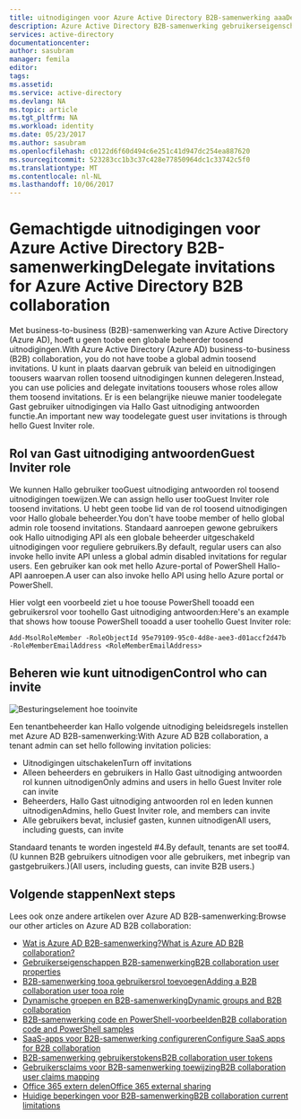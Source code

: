 ```yaml
---
title: uitnodigingen voor Azure Active Directory B2B-samenwerking aaaDelegate | Microsoft Docs
description: Azure Active Directory B2B-samenwerking gebruikerseigenschappen kunnen worden geconfigureerd
services: active-directory
documentationcenter: 
author: sasubram
manager: femila
editor: 
tags: 
ms.assetid: 
ms.service: active-directory
ms.devlang: NA
ms.topic: article
ms.tgt_pltfrm: NA
ms.workload: identity
ms.date: 05/23/2017
ms.author: sasubram
ms.openlocfilehash: c0122d6f60d494c6e251c41d947dc254ea887620
ms.sourcegitcommit: 523283cc1b3c37c428e77850964dc1c33742c5f0
ms.translationtype: MT
ms.contentlocale: nl-NL
ms.lasthandoff: 10/06/2017
---
```

# <a name="delegate-invitations-for-azure-active-directory-b2b-collaboration"></a><span data-ttu-id="cc847-103">Gemachtigde uitnodigingen voor Azure Active Directory B2B-samenwerking</span><span class="sxs-lookup"><span data-stu-id="cc847-103">Delegate invitations for Azure Active Directory B2B collaboration</span></span>

<span data-ttu-id="cc847-104">Met business-to-business (B2B)-samenwerking van Azure Active Directory (Azure AD), hoeft u geen toobe een globale beheerder toosend uitnodigingen.</span><span class="sxs-lookup"><span data-stu-id="cc847-104">With Azure Active Directory (Azure AD) business-to-business (B2B) collaboration, you do not have toobe a global admin toosend invitations.</span></span> <span data-ttu-id="cc847-105">U kunt in plaats daarvan gebruik van beleid en uitnodigingen toousers waarvan rollen toosend uitnodigingen kunnen delegeren.</span><span class="sxs-lookup"><span data-stu-id="cc847-105">Instead, you can use policies and delegate invitations toousers whose roles allow them toosend invitations.</span></span> <span data-ttu-id="cc847-106">Er is een belangrijke nieuwe manier toodelegate Gast gebruiker uitnodigingen via Hallo Gast uitnodiging antwoorden functie.</span><span class="sxs-lookup"><span data-stu-id="cc847-106">An important new way toodelegate guest user invitations is through hello Guest Inviter role.</span></span>

## <a name="guest-inviter-role"></a><span data-ttu-id="cc847-107">Rol van Gast uitnodiging antwoorden</span><span class="sxs-lookup"><span data-stu-id="cc847-107">Guest Inviter role</span></span>
<span data-ttu-id="cc847-108">We kunnen Hallo gebruiker tooGuest uitnodiging antwoorden rol toosend uitnodigingen toewijzen.</span><span class="sxs-lookup"><span data-stu-id="cc847-108">We can assign hello user tooGuest Inviter role toosend invitations.</span></span> <span data-ttu-id="cc847-109">U hebt geen toobe lid van de rol toosend uitnodigingen voor Hallo globale beheerder.</span><span class="sxs-lookup"><span data-stu-id="cc847-109">You don't have toobe member of hello global admin role toosend invitations.</span></span> <span data-ttu-id="cc847-110">Standaard aanroepen gewone gebruikers ook Hallo uitnodiging API als een globale beheerder uitgeschakeld uitnodigingen voor reguliere gebruikers.</span><span class="sxs-lookup"><span data-stu-id="cc847-110">By default, regular users can also invoke hello invite API unless a global admin disabled invitations for regular users.</span></span> <span data-ttu-id="cc847-111">Een gebruiker kan ook met hello Azure-portal of PowerShell Hallo-API aanroepen.</span><span class="sxs-lookup"><span data-stu-id="cc847-111">A user can also invoke hello API using hello Azure portal or PowerShell.</span></span>

<span data-ttu-id="cc847-112">Hier volgt een voorbeeld ziet u hoe toouse PowerShell tooadd een gebruikersrol voor toohello Gast uitnodiging antwoorden:</span><span class="sxs-lookup"><span data-stu-id="cc847-112">Here's an example that shows how toouse PowerShell tooadd a user toohello Guest Inviter role:</span></span>

```
Add-MsolRoleMember -RoleObjectId 95e79109-95c0-4d8e-aee3-d01accf2d47b -RoleMemberEmailAddress <RoleMemberEmailAddress>
```

## <a name="control-who-can-invite"></a><span data-ttu-id="cc847-113">Beheren wie kunt uitnodigen</span><span class="sxs-lookup"><span data-stu-id="cc847-113">Control who can invite</span></span>

![Besturingselement hoe tooinvite](media/active-directory-b2b-delegate-invitations/control-who-to-invite.png)

<span data-ttu-id="cc847-115">Een tenantbeheerder kan Hallo volgende uitnodiging beleidsregels instellen met Azure AD B2B-samenwerking:</span><span class="sxs-lookup"><span data-stu-id="cc847-115">With Azure AD B2B collaboration, a tenant admin can set hello following invitation policies:</span></span>

- <span data-ttu-id="cc847-116">Uitnodigingen uitschakelen</span><span class="sxs-lookup"><span data-stu-id="cc847-116">Turn off invitations</span></span>
- <span data-ttu-id="cc847-117">Alleen beheerders en gebruikers in Hallo Gast uitnodiging antwoorden rol kunnen uitnodigen</span><span class="sxs-lookup"><span data-stu-id="cc847-117">Only admins and users in hello Guest Inviter role can invite</span></span>
- <span data-ttu-id="cc847-118">Beheerders, Hallo Gast uitnodiging antwoorden rol en leden kunnen uitnodigen</span><span class="sxs-lookup"><span data-stu-id="cc847-118">Admins, hello Guest Inviter role, and members can invite</span></span>
- <span data-ttu-id="cc847-119">Alle gebruikers bevat, inclusief gasten, kunnen uitnodigen</span><span class="sxs-lookup"><span data-stu-id="cc847-119">All users, including guests, can invite</span></span>

<span data-ttu-id="cc847-120">Standaard tenants te worden ingesteld #4.</span><span class="sxs-lookup"><span data-stu-id="cc847-120">By default, tenants are set too#4.</span></span> <span data-ttu-id="cc847-121">(U kunnen B2B gebruikers uitnodigen voor alle gebruikers, met inbegrip van gastgebruikers.)</span><span class="sxs-lookup"><span data-stu-id="cc847-121">(All users, including guests, can invite B2B users.)</span></span>

## <a name="next-steps"></a><span data-ttu-id="cc847-122">Volgende stappen</span><span class="sxs-lookup"><span data-stu-id="cc847-122">Next steps</span></span>

<span data-ttu-id="cc847-123">Lees ook onze andere artikelen over Azure AD B2B-samenwerking:</span><span class="sxs-lookup"><span data-stu-id="cc847-123">Browse our other articles on Azure AD B2B collaboration:</span></span>

* [<span data-ttu-id="cc847-124">Wat is Azure AD B2B-samenwerking?</span><span class="sxs-lookup"><span data-stu-id="cc847-124">What is Azure AD B2B collaboration?</span></span>](active-directory-b2b-what-is-azure-ad-b2b.md)
* [<span data-ttu-id="cc847-125">Gebruikerseigenschappen B2B-samenwerking</span><span class="sxs-lookup"><span data-stu-id="cc847-125">B2B collaboration user properties</span></span>](active-directory-b2b-user-properties.md)
* [<span data-ttu-id="cc847-126">B2B-samenwerking tooa gebruikersrol toevoegen</span><span class="sxs-lookup"><span data-stu-id="cc847-126">Adding a B2B collaboration user tooa role</span></span>](active-directory-b2b-add-guest-to-role.md)
* [<span data-ttu-id="cc847-127">Dynamische groepen en B2B-samenwerking</span><span class="sxs-lookup"><span data-stu-id="cc847-127">Dynamic groups and B2B collaboration</span></span>](active-directory-b2b-dynamic-groups.md)
* [<span data-ttu-id="cc847-128">B2B-samenwerking code en PowerShell-voorbeelden</span><span class="sxs-lookup"><span data-stu-id="cc847-128">B2B collaboration code and PowerShell samples</span></span>](active-directory-b2b-code-samples.md)
* [<span data-ttu-id="cc847-129">SaaS-apps voor B2B-samenwerking configureren</span><span class="sxs-lookup"><span data-stu-id="cc847-129">Configure SaaS apps for B2B collaboration</span></span>](active-directory-b2b-configure-saas-apps.md)
* [<span data-ttu-id="cc847-130">B2B-samenwerking gebruikerstokens</span><span class="sxs-lookup"><span data-stu-id="cc847-130">B2B collaboration user tokens</span></span>](active-directory-b2b-user-token.md)
* [<span data-ttu-id="cc847-131">Gebruikersclaims voor B2B-samenwerking toewijzing</span><span class="sxs-lookup"><span data-stu-id="cc847-131">B2B collaboration user claims mapping</span></span>](active-directory-b2b-claims-mapping.md)
* [<span data-ttu-id="cc847-132">Office 365 extern delen</span><span class="sxs-lookup"><span data-stu-id="cc847-132">Office 365 external sharing</span></span>](active-directory-b2b-o365-external-user.md)
* [<span data-ttu-id="cc847-133">Huidige beperkingen voor B2B-samenwerking</span><span class="sxs-lookup"><span data-stu-id="cc847-133">B2B collaboration current limitations</span></span>](active-directory-b2b-current-limitations.md)
